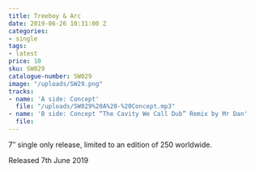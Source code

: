 ```yaml
---
title: Treeboy & Arc
date: 2019-06-26 10:31:00 Z
categories:
- single
tags:
- latest
price: 10
sku: SW029
catalogue-number: SW029
image: "/uploads/SW29.png"
tracks:
- name: 'A side: Concept'
  file: "/uploads/SW029%20A%20-%20Concept.mp3"
- name: 'B side: Concept “The Cavity We Call Dub” Remix by Mr Dan'
  file: 
---
```


7″ single only release, limited to an edition of 250 worldwide.

Released 7th June 2019